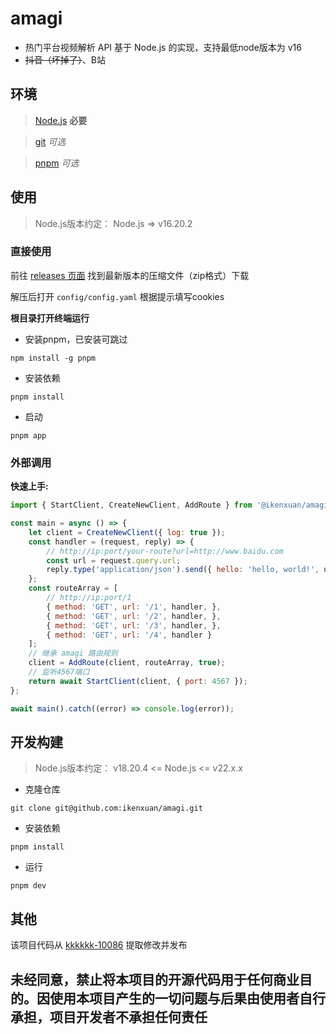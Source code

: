 # amagi
* 热门平台视频解析 API 基于 Node.js 的实现，支持最低node版本为 v16
* ~~抖音（坏掉了）~~、B站

## 环境
> [Node.js](https://nodejs.org) **必要**

> [git](https://git-scm.com) _可选_

> [pnpm](https://pnpm.io) _可选_

## 使用
> Node.js版本约定：
> Node.js => v16.20.2

### 直接使用
前往 [releases 页面](https://github.com/ikenxuan/amagi/releases) 找到最新版本的压缩文件（zip格式）下载

解压后打开 `config/config.yaml` 根据提示填写cookies

**根目录打开终端运行**

* 安装pnpm，已安装可跳过
```
npm install -g pnpm
```
* 安装依赖
```
pnpm install
```
* 启动
```
pnpm app
```

### 外部调用
**快速上手:**
```js
import { StartClient, CreateNewClient, AddRoute } from '@ikenxuan/amagi';

const main = async () => {
    let client = CreateNewClient({ log: true });
    const handler = (request, reply) => {
        // http://ip:port/your-route?url=http://www.baidu.com
        const url = request.query.url;
        reply.type('application/json').send({ hello: 'hello, world!', url });
    };
    const routeArray = [
        // http://ip:port/1
        { method: 'GET', url: '/1', handler, },
        { method: 'GET', url: '/2', handler, },
        { method: 'GET', url: '/3', handler, },
        { method: 'GET', url: '/4', handler }
    ];
    // 继承 amagi 路由规则
    client = AddRoute(client, routeArray, true);
    // 监听4567端口
    return await StartClient(client, { port: 4567 });
};

await main().catch((error) => console.log(error));
```
## 开发构建
> Node.js版本约定：
> v18.20.4 <= Node.js  <= v22.x.x
* 克隆仓库
```
git clone git@github.com:ikenxuan/amagi.git
```
* 安装依赖
```
pnpm install
```
* 运行
```
pnpm dev
```

## 其他
该项目代码从 [kkkkkk-10086](https://github.com/ikenxuan/kkkkkk-10086) 提取修改并发布

<h2>未经同意，禁止将本项目的开源代码用于任何商业目的。因使用本项目产生的一切问题与后果由使用者自行承担，项目开发者不承担任何责任</h2>